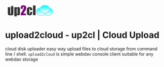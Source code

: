 <img alt=upload2cloud src="img/up2cl.png"/>

# upload2cloud - up2cl | Cloud Upload

cloud disk uploader easy way upload files to cloud storage from command line / shell.
`upload2cloud` is simple webdav console client suitable for any webdav storage

